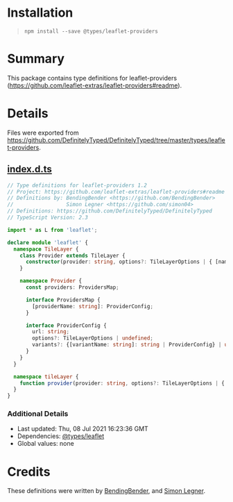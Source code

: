 # Installation
> `npm install --save @types/leaflet-providers`

# Summary
This package contains type definitions for leaflet-providers (https://github.com/leaflet-extras/leaflet-providers#readme).

# Details
Files were exported from https://github.com/DefinitelyTyped/DefinitelyTyped/tree/master/types/leaflet-providers.
## [index.d.ts](https://github.com/DefinitelyTyped/DefinitelyTyped/tree/master/types/leaflet-providers/index.d.ts)
````ts
// Type definitions for leaflet-providers 1.2
// Project: https://github.com/leaflet-extras/leaflet-providers#readme
// Definitions by: BendingBender <https://github.com/BendingBender>
//                 Simon Legner <https://github.com/simon04>
// Definitions: https://github.com/DefinitelyTyped/DefinitelyTyped
// TypeScript Version: 2.3

import * as L from 'leaflet';

declare module 'leaflet' {
  namespace TileLayer {
    class Provider extends TileLayer {
      constructor(provider: string, options?: TileLayerOptions | { [name: string]: string; })
    }

    namespace Provider {
      const providers: ProvidersMap;

      interface ProvidersMap {
        [providerName: string]: ProviderConfig;
      }

      interface ProviderConfig {
        url: string;
        options?: TileLayerOptions | undefined;
        variants?: {[variantName: string]: string | ProviderConfig} | undefined;
      }
    }
  }

  namespace tileLayer {
    function provider(provider: string, options?: TileLayerOptions | { [name: string]: string; }): TileLayer.Provider;
  }
}

````

### Additional Details
 * Last updated: Thu, 08 Jul 2021 16:23:36 GMT
 * Dependencies: [@types/leaflet](https://npmjs.com/package/@types/leaflet)
 * Global values: none

# Credits
These definitions were written by [BendingBender](https://github.com/BendingBender), and [Simon Legner](https://github.com/simon04).
